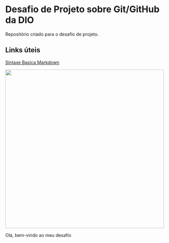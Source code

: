 # Desafio de Projeto sobre Git/GitHub da DIO
Repositório criado para o desafio de projeto.

## Links úteis
[Sintaxe Basica Markdown](https://www.markdownguide.org/basic-syntax/)



<div style="display:inline-block;vertical-align:top;">
<img src="https://user-images.githubusercontent.com/99294251/179324782-6a0a6659-f65a-4cbc-b72d-2a4ee8b3a9f5.jpg" width="500px" />
</div>
<div style="display:inline-block;">
<p>
 Olá, bem-vindo ao meu desafio 
</p>
</div>
